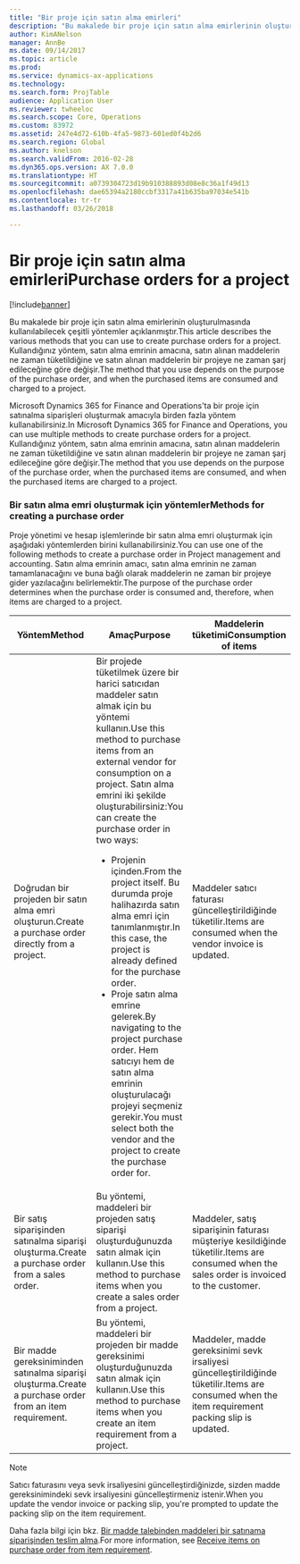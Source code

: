 ```yaml
---
title: "Bir proje için satın alma emirleri"
description: "Bu makalede bir proje için satın alma emirlerinin oluşturulmasında kullanılabilecek çeşitli yöntemler açıklanmıştır. Kullandığınız yöntem, satın alma emrinin amacına, satın alınan maddelerin ne zaman tüketildiğine ve satın alınan maddelerin bir projeye ne zaman şarj edileceğine göre değişir."
author: KimANelson
manager: AnnBe
ms.date: 09/14/2017
ms.topic: article
ms.prod: 
ms.service: dynamics-ax-applications
ms.technology: 
ms.search.form: ProjTable
audience: Application User
ms.reviewer: twheeloc
ms.search.scope: Core, Operations
ms.custom: 83972
ms.assetid: 247e4d72-610b-4fa5-9873-601ed0f4b2d6
ms.search.region: Global
ms.author: knelson
ms.search.validFrom: 2016-02-28
ms.dyn365.ops.version: AX 7.0.0
ms.translationtype: HT
ms.sourcegitcommit: a0739304723d19b910388893d08e8c36a1f49d13
ms.openlocfilehash: dae65394a2180ccbf3317a41b635ba97034e541b
ms.contentlocale: tr-tr
ms.lasthandoff: 03/26/2018

---
```


# <a name="purchase-orders-for-a-project"></a><span data-ttu-id="95af3-104">Bir proje için satın alma emirleri</span><span class="sxs-lookup"><span data-stu-id="95af3-104">Purchase orders for a project</span></span>

[!include[banner](../includes/banner.md)]


<span data-ttu-id="95af3-105">Bu makalede bir proje için satın alma emirlerinin oluşturulmasında kullanılabilecek çeşitli yöntemler açıklanmıştır.</span><span class="sxs-lookup"><span data-stu-id="95af3-105">This article describes the various methods that you can use to create purchase orders for a project.</span></span> <span data-ttu-id="95af3-106">Kullandığınız yöntem, satın alma emrinin amacına, satın alınan maddelerin ne zaman tüketildiğine ve satın alınan maddelerin bir projeye ne zaman şarj edileceğine göre değişir.</span><span class="sxs-lookup"><span data-stu-id="95af3-106">The method that you use depends on the purpose of the purchase order, and when the purchased items are consumed and charged to a project.</span></span>

<span data-ttu-id="95af3-107">Microsoft Dynamics 365 for Finance and Operations'ta bir proje için satınalma siparişleri oluşturmak amacıyla birden fazla yöntem kullanabilirsiniz.</span><span class="sxs-lookup"><span data-stu-id="95af3-107">In Microsoft Dynamics 365 for Finance and Operations, you can use multiple methods to create purchase orders for a project.</span></span> <span data-ttu-id="95af3-108">Kullandığınız yöntem, satın alma emrinin amacına, satın alınan maddelerin ne zaman tüketildiğine ve satın alınan maddelerin bir projeye ne zaman şarj edileceğine göre değişir.</span><span class="sxs-lookup"><span data-stu-id="95af3-108">The method that you use depends on the purpose of the purchase order, when the purchased items are consumed, and when the purchased items are charged to a project.</span></span>

### <a name="methods-for-creating-a-purchase-order"></a><span data-ttu-id="95af3-109">Bir satın alma emri oluşturmak için yöntemler</span><span class="sxs-lookup"><span data-stu-id="95af3-109">Methods for creating a purchase order</span></span>

<span data-ttu-id="95af3-110">Proje yönetimi ve hesap işlemlerinde bir satın alma emri oluşturmak için aşağıdaki yöntemlerden birini kullanabilirsiniz.</span><span class="sxs-lookup"><span data-stu-id="95af3-110">You can use one of the following methods to create a purchase order in Project management and accounting.</span></span> <span data-ttu-id="95af3-111">Satın alma emrinin amacı, satın alma emrinin ne zaman tamamlanacağını ve buna bağlı olarak maddelerin ne zaman bir projeye gider yazılacağını belirlemektir.</span><span class="sxs-lookup"><span data-stu-id="95af3-111">The purpose of the purchase order determines when the purchase order is consumed and, therefore, when items are charged to a project.</span></span>

<table>
<colgroup>
<col width="33%" />
<col width="33%" />
<col width="33%" />
</colgroup>
<thead>
<tr class="header">
<th><span data-ttu-id="95af3-112">Yöntem</span><span class="sxs-lookup"><span data-stu-id="95af3-112">Method</span></span></th>
<th><span data-ttu-id="95af3-113">Amaç</span><span class="sxs-lookup"><span data-stu-id="95af3-113">Purpose</span></span></th>
<th><span data-ttu-id="95af3-114">Maddelerin tüketimi</span><span class="sxs-lookup"><span data-stu-id="95af3-114">Consumption of items</span></span></th>
</tr>
</thead>
<tbody>
<tr class="odd">
<td><span data-ttu-id="95af3-115">Doğrudan bir projeden bir satın alma emri oluşturun.</span><span class="sxs-lookup"><span data-stu-id="95af3-115">Create a purchase order directly from a project.</span></span></td>
<td><span data-ttu-id="95af3-116">Bir projede tüketilmek üzere bir harici satıcıdan maddeler satın almak için bu yöntemi kullanın.</span><span class="sxs-lookup"><span data-stu-id="95af3-116">Use this method to purchase items from an external vendor for consumption on a project.</span></span> <span data-ttu-id="95af3-117">Satın alma emrini iki şekilde oluşturabilirsiniz:</span><span class="sxs-lookup"><span data-stu-id="95af3-117">You can create the purchase order in two ways:</span></span>
<ul>
<li><span data-ttu-id="95af3-118">Projenin içinden.</span><span class="sxs-lookup"><span data-stu-id="95af3-118">From the project itself.</span></span> <span data-ttu-id="95af3-119">Bu durumda proje halihazırda satın alma emri için tanımlanmıştır.</span><span class="sxs-lookup"><span data-stu-id="95af3-119">In this case, the project is already defined for the purchase order.</span></span></li>
<li><span data-ttu-id="95af3-120">Proje satın alma emrine gelerek.</span><span class="sxs-lookup"><span data-stu-id="95af3-120">By navigating to the project purchase order.</span></span> <span data-ttu-id="95af3-121">Hem satıcıyı hem de satın alma emrinin oluşturulacağı projeyi seçmeniz gerekir.</span><span class="sxs-lookup"><span data-stu-id="95af3-121">You must select both the vendor and the project to create the purchase order for.</span></span></li>
</ul></td>
<td><span data-ttu-id="95af3-122">Maddeler satıcı faturası güncelleştirildiğinde tüketilir.</span><span class="sxs-lookup"><span data-stu-id="95af3-122">Items are consumed when the vendor invoice is updated.</span></span></td>
</tr>
<tr class="even">
<td><span data-ttu-id="95af3-123">Bir satış siparişinden satınalma siparişi oluşturma.</span><span class="sxs-lookup"><span data-stu-id="95af3-123">Create a purchase order from a sales order.</span></span></td>
<td><span data-ttu-id="95af3-124">Bu yöntemi, maddeleri bir projeden satış siparişi oluşturduğunuzda satın almak için kullanın.</span><span class="sxs-lookup"><span data-stu-id="95af3-124">Use this method to purchase items when you create a sales order from a project.</span></span></td>
<td><span data-ttu-id="95af3-125">Maddeler, satış siparişinin faturası müşteriye kesildiğinde tüketilir.</span><span class="sxs-lookup"><span data-stu-id="95af3-125">Items are consumed when the sales order is invoiced to the customer.</span></span></td>
</tr>
<tr class="odd">
<td><span data-ttu-id="95af3-126">Bir madde gereksiniminden satınalma siparişi oluşturma.</span><span class="sxs-lookup"><span data-stu-id="95af3-126">Create a purchase order from an item requirement.</span></span></td>
<td><span data-ttu-id="95af3-127">Bu yöntemi, maddeleri bir projeden bir madde gereksinimi oluşturduğunuzda satın almak için kullanın.</span><span class="sxs-lookup"><span data-stu-id="95af3-127">Use this method to purchase items when you create an item requirement from a project.</span></span></td>
<td><span data-ttu-id="95af3-128">Maddeler, madde gereksinimi sevk irsaliyesi güncelleştirildiğinde tüketilir.</span><span class="sxs-lookup"><span data-stu-id="95af3-128">Items are consumed when the item requirement packing slip is updated.</span></span></td>
</tr>
</tbody>
</table>

> [!NOTE] 
> <span data-ttu-id="95af3-129">Satıcı faturasını veya sevk irsaliyesini güncelleştirdiğinizde, sizden madde gereksinimindeki sevk irsaliyesini güncelleştirmeniz istenir.</span><span class="sxs-lookup"><span data-stu-id="95af3-129">When you update the vendor invoice or packing slip, you're prompted to update the packing slip on the item requirement.</span></span>

<span data-ttu-id="95af3-130">Daha fazla bilgi için bkz. [Bir madde talebinden maddeleri bir satınama siparişinden teslim alma](tasks/receive-items-purchase-order-item-requirement.md).</span><span class="sxs-lookup"><span data-stu-id="95af3-130">For more information, see [Receive items on purchase order from item requirement](tasks/receive-items-purchase-order-item-requirement.md).</span></span>


